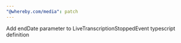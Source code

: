 ```yaml
---
"@whereby.com/media": patch
---
```


Add endDate parameter to LiveTranscriptionStoppedEvent typescript definition
